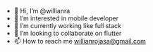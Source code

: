 - 👋 Hi, I’m @willianra
- 👀 I’m interested in mobile developer
- 🌱 I’m currently working like full stack
- 💞️ I’m looking to collaborate on flutter 
- 📫 How to reach me willianrojasa@gmail.com

<!---
willianra/willianra is a ✨ special ✨ repository because its `README.md` (this file) appears on your GitHub profile.
You can click the Preview link to take a look at your changes.
--->
